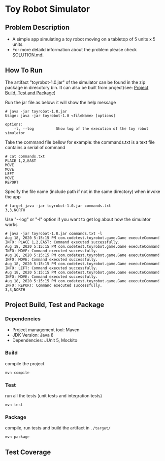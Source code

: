 Toy Robot Simulator
===================

Problem Description
-----------
- A simple app simulating a toy robot moving on a tabletop of 5 units x 5 units.
- For more detaild information about the problem please check SOLUTION.md.

How To Run
-----------
The artifact "toyrobot-1.0.jar" of the simulator can be found in the zip package in direcotory bin. It can also be built from project(see: [Project Build, Test and Package](#project-build-test-and-package))

Run the jar file as below: it will show the help message

```
# java -jar toyrobot-1.0.jar 
Usage: java -jar toyrobot-1.0 <fileName> [options]

options: 
    -l, --log          Show log of the execution of the toy robot simulator
```
  

Take the command file bellow for example: the commands.txt is a text file contains a serial of command
  ```
# cat commands.txt 
PLACE 1,2,EAST
MOVE
MOVE
LEFT
MOVE
REPORT
```

Specify the file name (include path if not in the same directory) when invoke the app
```
# target java -jar toyrobot-1.0.jar commands.txt        
3,3,NORTH
```
  
Use "--log" or "-l" option if you want to get log about how the simulator works
```
# java -jar toyrobot-1.0.jar commands.txt -l
Aug 18, 2020 5:15:15 PM com.codetest.toyrobot.game.Game executeCommand
INFO: PLACE 1,2,EAST: Command executed successfully.
Aug 18, 2020 5:15:15 PM com.codetest.toyrobot.game.Game executeCommand
INFO: MOVE: Command executed successfully.
Aug 18, 2020 5:15:15 PM com.codetest.toyrobot.game.Game executeCommand
INFO: MOVE: Command executed successfully.
Aug 18, 2020 5:15:15 PM com.codetest.toyrobot.game.Game executeCommand
INFO: LEFT: Command executed successfully.
Aug 18, 2020 5:15:15 PM com.codetest.toyrobot.game.Game executeCommand
INFO: MOVE: Command executed successfully.
Aug 18, 2020 5:15:15 PM com.codetest.toyrobot.game.Game executeCommand
INFO: REPORT: Command executed successfully.
3,3,NORTH
```

Project Build, Test and Package
-----------
### Dependencies

- Project management tool: Maven
- JDK Version: Java 8
- Dependencies: JUnit 5, Mockito

### Build
compile the project
```
mvn compile
```

### Test
run all the tests (unit tests and integration tests)
```
mvn test
```

### Package
compile, run tests and build the artifact in ```./target/ ```
```
mvn package
```

Test Coverage
-----------


